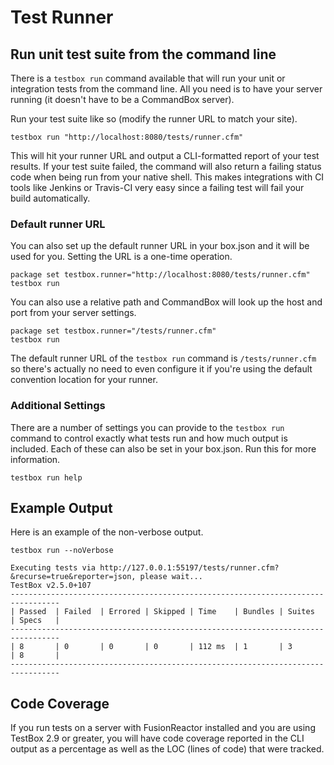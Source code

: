 # Test Runner

## Run unit test suite from the command line

There is a `testbox run` command available that will run your unit or integration tests from the command line. All you need is to have your server running \(it doesn't have to be a CommandBox server\).

Run your test suite like so \(modify the runner URL to match your site\).

```text
testbox run "http://localhost:8080/tests/runner.cfm"
```

This will hit your runner URL and output a CLI-formatted report of your test results. If your test suite failed, the command will also return a failing status code when being run from your native shell. This makes integrations with CI tools like Jenkins or Travis-CI very easy since a failing test will fail your build automatically.

### Default runner URL

You can also set up the default runner URL in your box.json and it will be used for you. Setting the URL is a one-time operation.

```text
package set testbox.runner="http://localhost:8080/tests/runner.cfm"
testbox run
```

You can also use a relative path and CommandBox will look up the host and port from your server settings.  

```text
package set testbox.runner="/tests/runner.cfm"
testbox run
```

The default runner URL of the `testbox run` command is  `/tests/runner.cfm` so there's actually no need to even configure it if you're using the default convention location for your runner.

### Additional Settings

There are a number of settings you can provide to the `testbox run` command to control exactly what tests run and how much output is included. Each of these can also be set in your box.json. Run this for more information.

```text
testbox run help
```

## Example Output

Here is an example of the non-verbose output.

```text
testbox run --noVerbose

Executing tests via http://127.0.0.1:55197/tests/runner.cfm?&recurse=true&reporter=json, please wait...
TestBox v2.5.0+107
---------------------------------------------------------------------------------
| Passed  | Failed  | Errored | Skipped | Time    | Bundles | Suites  | Specs   |
---------------------------------------------------------------------------------
| 8       | 0       | 0       | 0       | 112 ms  | 1       | 3       | 8       |
---------------------------------------------------------------------------------
```

## Code Coverage

If you run tests on a server with FusionReactor installed and you are using TestBox 2.9 or greater, you will have code coverage reported in the CLI output as a percentage as well as the LOC \(lines of code\) that were tracked. 


